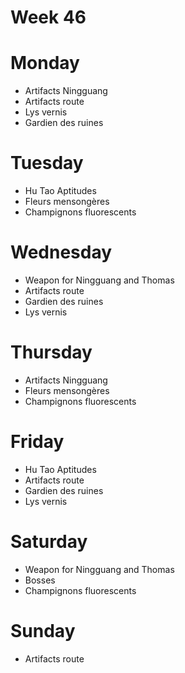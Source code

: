 # Week 46

# Monday

* Artifacts Ningguang
* Artifacts route
* Lys vernis
* Gardien des ruines

# Tuesday

* Hu Tao Aptitudes
* Fleurs mensongères
* Champignons fluorescents

# Wednesday

* Weapon for Ningguang and Thomas
* Artifacts route
* Gardien des ruines
* Lys vernis

# Thursday

* Artifacts Ningguang
* Fleurs mensongères
* Champignons fluorescents

# Friday

* Hu Tao Aptitudes
* Artifacts route
* Gardien des ruines
* Lys vernis

# Saturday

* Weapon for Ningguang and Thomas
* Bosses
* Champignons fluorescents

# Sunday

* Artifacts route
